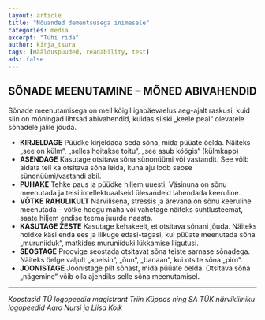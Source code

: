 ```yaml
---
layout: article
title: "Nõuanded dementsusega inimesele"
categories: media
excerpt: "Tühi rida"
author: kirja_tsura
tags: [Häälduspuuded, readability, test]
ads: false
---
```


## SÕNADE MEENUTAMINE – MÕNED ABIVAHENDID

Sõnade meenutamisega on meil kõigil igapäevaelus aeg-ajalt raskusi, kuid siin on mõningad lihtsad abivahendid, kuidas siiski „keele peal“ olevatele sõnadele jälile jõuda. 
* **KIRJELDAGE**
Püüdke kirjeldada seda sõna, mida püüate öelda. Näiteks „see on külm“, „selles hoitakse toitu“, „see asub köögis“ (külmkapp)
* **ASENDAGE**
Kasutage otsitava sõna sünonüümi või vastandit. See võib aidata teil ka otsitava sõna leida, kuna aju loob seose sünonüümi/vastandi abil.
* **PUHAKE** 
Tehke paus ja püüdke hiljem uuesti. Väsinuna on sõnu meenutada ja teisi intellektuaalseid ülesandeid lahendada keeruline.
* **VÕTKE RAHULIKULT**
Närvilisena, stressis ja ärevana on sõnu keeruline meenutada – võtke hoogu maha või vahetage näiteks suhtlusteemat, saate hiljem endise teema juurde naasta. 
* **KASUTAGE ŽESTE**
Kasutage kehakeelt, et otsitava sõnani jõuda. Näiteks hoidke käsi enda ees ja liikuge edasi-tagasi, kui püüate meenutada sõna „muruniiduk“, matkides muruniiduki lükkamise liigutusi. 
* **SEOSTAGE**
Proovige seostada otsitavat sõna teiste sarnase sõnadega. Näiteks öelge valjult „apelsin“, „õun“, „banaan“, kui otsite sõna „pirn“.
* **JOONISTAGE**
Joonistage pilt sõnast, mida püüate öelda. Otsitava sõna „nägemine“ võib olla ajendiks selle sõna meenutamisel.

---

*Koostasid TÜ logopeedia magistrant Triin Küppas ning SA TÜK närvikliiniku logopeedid Aaro Nursi ja Liisa Kolk*